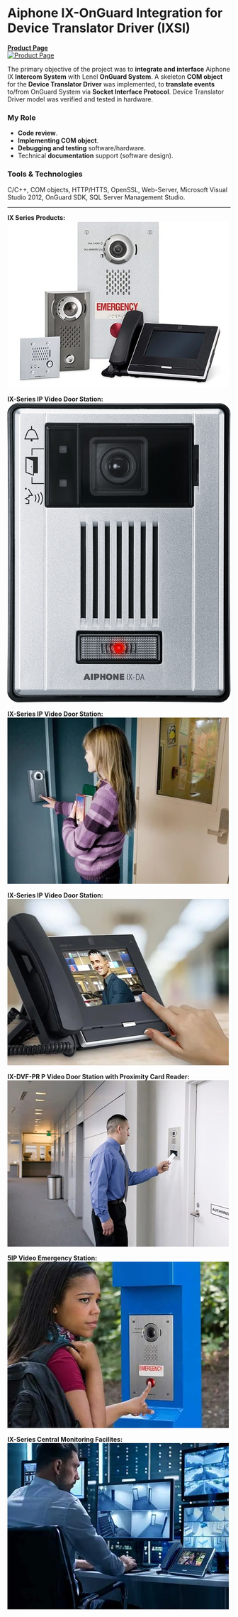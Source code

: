 # Aiphone IX-OnGuard Integration for Device Translator Driver (IXSI)

<a href="https://www.aiphone.com/products/ix-series" target="_blank">
  <b>Product Page</b><br>
  <img src="https://sp-ao.shortpixel.ai/client/to_webp,q_glossy,ret_img/https://www.aiphone.com/wp-content/uploads/2018/12/IX-Series_Position1_500x375.jpg" alt="Product Page" width="200">
</a><br>

The primary objective of the project was to **integrate and interface** Aiphone IX **Intercom System** with Lenel **OnGuard System**. A skeleton **COM object** for the **Device Translator Driver** was implemented, to **translate events** to/from OnGuard System via **Socket Interface Protocol**. Device Translator Driver model was verified and tested in hardware.

### My Role
-	**Code review**.
-	**Implementing COM object**.
-	**Debugging and testing** software/hardware.
-	Technical **documentation** support (software design).

### Tools & Technologies
C/C++, COM objects, HTTP/HTTS, OpenSSL, Web-Server, Microsoft Visual Studio 2012, OnGuard SDK, SQL Server Management Studio.

<hr>

**IX Series Products:**
<img alt="IX Series Products" src="0IX Series Products.jpg">

**IX-Series  IP Video Door Station:**
<img alt="IX-Series  IP Video Door Station" src="1IX-Series IP Video Door Station.jpg">

**IX-Series  IP Video Door Station:**
<img alt="IX-Series  IP Video Door Station" src="2IX-Series IP Video Door Station.jpg">

**IX-Series  IP Video Door Station:**
<img alt="IX-Series  IP Video Door Station" src="3IX-Series IP Video Door Station.jpg">

**IX-DVF-PR P Video Door Station with Proximity Card Reader:**
<img alt="IX-DVF-PR P Video Door Station with Proximity Card Reader" src="4IX-DVF-PR P Video Door Station with Proximity Card Reader.jpg">

**5IP Video Emergency Station:**
<img alt="5IP Video Emergency Station" src="5IP Video Emergency Station.jpg">

**IX-Series Central Monitoring Facilites:**
<img alt="IX-Series Central Monitoring Facilites" src="6IX-Series Central Monitoring Facilites.jpg">